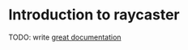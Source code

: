# Introduction to raycaster

TODO: write [great documentation](http://jacobian.org/writing/great-documentation/what-to-write/)
